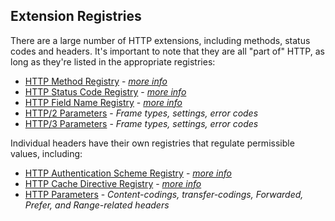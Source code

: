 
## Extension Registries

There are a large number of HTTP extensions, including methods, status codes and headers. It's important to note that they are all "part of" HTTP, as long as they're listed in the appropriate registries:

* [HTTP Method Registry](http://www.iana.org/assignments/http-methods/) - _[more info](/specs/rfc9110.html#method.registry)_
* [HTTP Status Code Registry](http://www.iana.org/assignments/http-status-codes/) - _[more info](/specs/rfc9110.html#status.code.registry)_
* [HTTP Field Name Registry](https://www.iana.org/assignments/http-fields/) - _[more info](/specs/rfc9110.html#fields.registry)_
* [HTTP/2 Parameters](http://www.iana.org/assignments/http2-parameters/http2-parameters.xhtml) - *Frame types, settings, error codes*
* [HTTP/3 Parameters](http://www.iana.org/assignments/http3-parameters/http3-parameters.xhtml) - *Frame types, settings, error codes*

Individual headers have their own registries that regulate permissible values, including:

* [HTTP Authentication Scheme Registry](http://www.iana.org/assignments/http-authschemes/) - _[more info](/specs/rfc9110.html#auth.scheme.registry)_
* [HTTP Cache Directive Registry](http://www.iana.org/assignments/http-cache-directives/) - _[more info](/specs/rfc9111.html#cache.directive.registry)_
* [HTTP Parameters](http://www.iana.org/assignments/http-parameters/) - *Content-codings, transfer-codings, Forwarded, Prefer, and Range-related headers*
